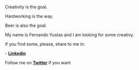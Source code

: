 <head>
<title> Yusfer website </title>
</head>

<body>
<p>Creativity is the goal.</p>

<p>Hardworking is the way.</p>

<p>Beer is also the goal.</p>


<p>My name is Fernando Yustas and I am looking for some creativy.</p>

<p>If you find some, please, share to me in:</p>


<p> - <span style=" font-weight: bold"><a href="https://www.linkedin.com/in/fyustas/">Linkedin</a></span></p> <p>Follow me on  <span style=" font-weight: bold"><a href="https://twitter.com/fyustas1">Twitter</a></span> if you want</p>

</body>